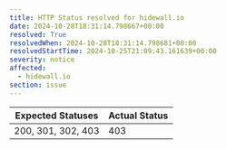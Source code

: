 ```yaml
---
title: HTTP Status resolved for hidewall.io
date: 2024-10-28T18:31:14.798667+00:00
resolved: True
resolvedWhen: 2024-10-28T18:31:14.798681+00:00
resolvedStartTime: 2024-10-25T21:09:43.161639+00:00
severity: notice
affected:
  - hidewall.io
section: issue
---
```


| Expected Statuses | Actual Status  |
|-------------------|----------------|
| 200, 301, 302, 403 | 403 |
